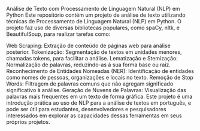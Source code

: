 Análise de Texto com Processamento de Linguagem Natural (NLP) em Python
Este repositório contém um projeto de análise de texto utilizando técnicas de Processamento de Linguagem Natural (NLP) em Python. O projeto faz uso de diversas bibliotecas populares, como spaCy, nltk, e BeautifulSoup, para realizar tarefas como:

Web Scraping: Extração de conteúdo de páginas web para análise posterior.
Tokenização: Segmentação de textos em unidades menores, chamadas tokens, para facilitar a análise.
Lematização e Stemização: Normalização de palavras, reduzindo-as à sua forma base ou raiz.
Reconhecimento de Entidades Nomeadas (NER): Identificação de entidades como nomes de pessoas, organizações e locais no texto.
Remoção de Stop Words: Filtragem de palavras comuns que não agregam significado significativo à análise.
Geração de Nuvens de Palavras: Visualização das palavras mais frequentes em um texto de forma gráfica.
Este projeto é uma introdução prática ao uso de NLP para a análise de textos em português, e pode ser útil para estudantes, desenvolvedores e pesquisadores interessados em explorar as capacidades dessas ferramentas em seus próprios projetos.

